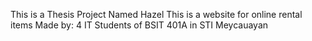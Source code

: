This is a Thesis Project Named Hazel
This is a website for online rental items
Made by: 4 IT Students of BSIT 401A in STI Meycauayan
